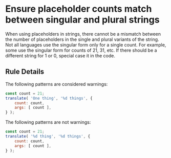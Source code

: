 # Ensure placeholder counts match between singular and plural strings

When using placeholders in strings, there cannot be a mismatch between the number of placeholders in the single and plural variants of the string. Not all languages use the singular form only for a single count. For example, some use the singular form for counts of 21, 31, etc. If there should be a different string for 1 or 0, special case it in the code.

## Rule Details

The following patterns are considered warnings:

```js
const count = 21;
translate( 'One thing', '%d things', {
	count: count,
	args: [ count ],
} );
```

The following patterns are not warnings:

```js
const count = 21;
translate( '%d thing', '%d things', {
	count: count,
	args: [ count ],
} );
```
